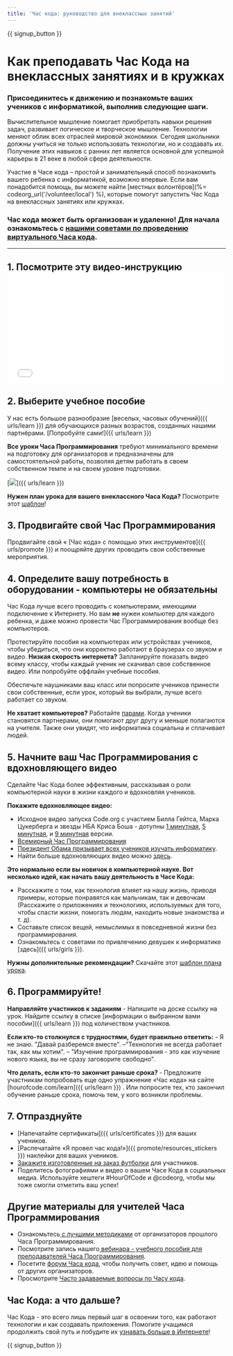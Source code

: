 ```yaml
---
title: 'Час кода: руководство для внеклассных занятий'
---
```


{{ signup_button }}

# Как преподавать Час Кода на внеклассных занятиях и в кружках

### Присоединитесь к движению и познакомьте ваших учеников с информатикой, выполнив следующие шаги.

Вычислительное мышление помогает приобретать навыки решения задач, развивает логическое и творческое мышление. Технологии меняют облик всех отраслей мировой экономики. Сегодня школьники должны учиться не только использовать технологии, но и создавать их. Получение этих навыков с ранних лет является основной для успешной карьеры в 21 веке в любой сфере деятельности.

Участие в Часе кода – простой и занимательный способ познакомить вашего ребенка с информатикой, возможно впервые. Если вам понадобится помощь, вы можете найти [местных волонтёров](%= codeorg_url('/volunteer/local') %), которые помогут запустить Час Кода на внеклассных занятиях или кружках.

### Час кода может быть организован и удаленно! Для начала ознакомьтесь с [нашими советами по проведению виртуального Часа кода](https://hourofcode.com/us/how-to/virtual).

* * *

## 1. Посмотрите эту видео-инструкцию <iframe width="500" height="255" src="//www.youtube.com/embed/SrnvvWDm73k" frameborder="0" allowfullscreen></iframe> 

## 2. Выберите учебное пособие

У нас есть большое разнообразие [веселых, часовых обучений]({{ urls/learn }}) для обучающихся разных возрастов, созданных нашими партнёрами. [Попробуйте сами!]({{ urls/learn }})

**Все уроки Часа Программирования** требуют минимального времени на подготовку для организаторов и предназначены для самостоятельной работы, позволяя детям работать в своем собственном темпе и на своем уровне подготовки.

[![](/images/fit-700/tutorials.png)]({{ urls/learn }})

**Нужен план урока для вашего внеклассного Часа Кода?** Посмотрите этот [шаблон](/files/AfterschoolEducatorLessonPlanOutline.docx)!

## 3. Продвигайте свой Час Программирования

Продвигайте свой « [Час кода» с помощью этих инструментов]({{ urls/promote }}) и поощряйте других проводить свои собственные мероприятия.

## 4. Определите вашу потребность в оборудовании - компьютеры не обязательны

Час Кода лучше всего проводить с компьютерами, имеющими подключение к Интернету. Но вам **не** нужен компьютер для каждого ребенка, и даже можно провести Час Программирования вообще без компьютеров.

Протестируйте пособия на компьютерах или устройствах учеников, чтобы убедиться, что они корректно работают в браузерах со звуком и видео. **Низкая скорость интернета?** Запланируйте показать видео всему классу, чтобы каждый ученик не скачивал свое собственное видео. Или попробуйте оффлайн учебные пособия.

Обеспечьте наушниками ваш класс или попросите учеников принести свои собственные, если урок, который вы выбрали, лучше всего работает со звуком.

**Не хватает компьютеров?** Работайте [парами](https://www.youtube.com/watch?v=vgkahOzFH2Q). Когда ученики становятся партнерами, они помогают друг другу и меньше полагаются на учителя. Также они увидят, что информатика социальна и сплачивает людей.

## 5. Начните ваш Час Программирования с вдохновляющего видео

Сделайте Час Кода более эффективным, рассказывая о роли компьютерной науки в жизни каждого и вдохновляя учеников.

**Покажите вдохновляющее видео:**

- Исходное видео запуска Code.org с участием Билла Гейтса, Марка Цукерберга и звезды НБА Криса Боша - дотупны [1 минутная](https://www.youtube.com/watch?v=qYZF6oIZtfc), [5 минутная](https://www.youtube.com/watch?v=nKIu9yen5nc), и [9 минутная](https://www.youtube.com/watch?v=dU1xS07N-FA) версии.
- [Всемирный Час Программирования](https://www.youtube.com/watch?v=KsOIlDT145A)
- [Президент Обама призывает всех учеников изучать информатику](https://www.youtube.com/watch?v=6XvmhE1J9PY).
- Найти больше вдохновляющих видео можно [здесь](https://www.youtube.com/playlist?list=PLzdnOPI1iJNfpD8i4Sx7U0y2MccnrNZuP).

**Это нормально если вы новичок в компьютерной науке. Вот несколько идей, как начать вашу деятельность в Часе Кода:**

- Расскажите о том, как технология влияет на нашу жизнь, приводя примеры, которые понравятся как мальчикам, так и девочкам (Расскажите о приложениях и технологиях, используемых для того, чтобы спасти жизни, помогать людям, находить новые знакомства и т. д).
- Составьте список вещей, немыслимых в повседневной жизни без программирования.
- Ознакомьтесь с советами по привлечению девушек к информатике [здесь]({{ urls/girls }}).

**Нужны дополнительные рекомендации?** Скачайте этот [шаблон плана урока](/files/AfterschoolEducatorLessonPlanOutline.docx).

## 6. Программируйте!

**Направляйте участников к заданиям** - Напишите на доске ссылку на урок. Найдите ссылку в списке [информации о выбранном вами пособии]({{ urls/learn }}) под количеством участников. 

**Если кто-то столкнулся с трудностями, будет правильно ответить:** - Я не знаю. "Давай разберемся вместе". –"Технология не всегда работает так, как мы хотим". – "Изучение программирования - это как изучение нового языка, вы не сразу заговорите свободно".

**Что делать, если кто-то закончит раньше срока?** - Предложите участникам попробовать еще одно упражнение «Час кода» на сайте [hourofcode.com/learn]({{ urls/learn }}) . Или попросите тех, кто закончил обучение раньше срока, помочь тем, у кого возникли проблемы.

## 7. Отпразднуйте

- [Напечатайте сертификаты]({{ urls/certificates }}) для ваших учеников.
- [Распечатайте «Я провел час кода!»]({{ promote/resources_stickers }}) наклейки для ваших учеников.
- [Закажите изготовленные на заказ футболки](https://www.amazon.com/stores/Code/page/8557B2A6-EBF2-4C9F-95C5-C3256FBA0220?ref_=ast_bln) для участников.
- Поделитесь фотографиями и видео о вашем Часе Кода в социальных медиа. Используйте хештеги #HourOfCode и @codeorg, чтобы мы тоже смогли отметить ваш успех!

## Другие материалы для учителей Часа Программирования

- Ознакомьтесь[ с лучшими методиками](http://www.slideshare.net/TeachCode/hour-of-code-best-practices-for-successful-educators-51273466) от организаторов прошлого Часа Программирования.
- Посмотрите запись нашего[ вебинара - учебного пособия для преподавателей Часа Программирования](https://youtu.be/EJeMeSW2-Mw).
- Посетите [форум Часа кода](http://forum.code.org/c/plc/hour-of-code), чтобы получить совет, идею и помощь от других организаторов.
- Просмотрите [Часто задаваемые вопросы по Часу кода](https://support.code.org/hc/en-us/categories/200147083-Hour-of-Code).

## Час Кода: а что дальше?

Час Кода - это всего лишь первый шаг в освоении того, как работают технологии и как создавать приложения. Помогите учащимся продолжить свой путь и побудите их [узнавать больше в Интернете](/beyond)!

{{ signup_button }}